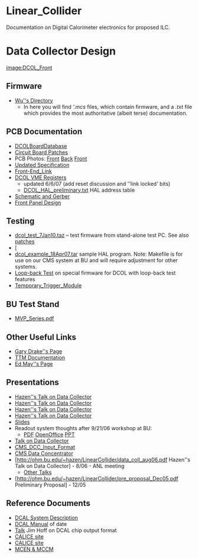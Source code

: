 # Linear_Collider
Documentation on Digital Calorimeter electronics for proposed ILC.

# Data Collector Design

[image:DCOL_Front](image:DCOL_Front.md)

## Firmware

 * [Wu''s Directory](http://physics.bu.edu/~wusx/download/DCOL)
   * In here you will find *'.mcs* files, which contain firmware, and a *.txt* file
 which provides the most authoritative (albeit terse) documentation.


## PCB Documentation

 * [DCOLBoardDatabase](DCOLBoardDatabase.md)
 * [Circuit Board Patches](http://ohm.bu.edu/~hazen/LinearCollider/Production_ECO.pdf)
 * PCB Photos: [Front](http://ohm.bu.edu/~hazen/LinearCollider/DCOL_front.jpg)
  [Back](http://ohm.bu.edu/~hazen/LinearCollider/DCOL_back.jpg)
  [Front](http://ohm.bu.edu/~hazen/LinearCollider/DCOL_partially_assembled.jpg)
 * [Updated Specification](http://ohm.bu.edu/~hazen/LinearCollider/specification_04May07.pdf)
 * [Front-End_Link](Front-End_Link.md)
 * [DCOL VME Registers](http://ohm.bu.edu/~hazen/LinearCollider/DCOL_VME_Registers_06Jun07.pdf)
   * updated 6/6/07 (add reset discussion and ''link locked' bits)
   * [DCOL_HAL_preliminary.txt](http://physics.bu.edu/~wusx/download/DCOL/DCOL_HAL_preliminary.txt)
  HAL address table
 * [Schematic and Gerber](http://physics.bu.edu/~wusx/download/DCOL/)
 * [Front Panel Design](http://ohm.bu.edu/~eob/DCOL/Drawings/)

## Testing

 * [dcol_test_7Jan10.taz](http://ohm.bu.edu/~hazen/LinearCollider/dcol_test_7Jan10.taz) &ndash; test firmware from stand-alone test PC.  See also [patches](http://ohm.bu.edu/~hazen/LinearCollider/dcol_hcal_patches)
 * [
 * [dcol_example_18Apr07.tar](http://ohm.bu.edu/~hazen/LinearCollider/dcol_example_18Apr07.tar)
  sample HAL program.  Note:  Makefile is for use on our CMS system at BU
  and will require adjustment for other systems.
 * [Loop-back Test](http://ohm.bu.edu/~hazen/LinearCollider/LoopBackTest.pdf)
  on special firmware for DCOL with loop-back test features
 * [Temporary_Trigger_Module](Temporary_Trigger_Module.md)

## BU Test Stand

 * [MVP_Series.pdf](http://ohm.bu.edu/~hazen/DataSheets/Astec/MVP_Series.pdf)

## Other Useful Links
 * [Gary Drake''s Page](http://www.hep.anl.gov/drake/linear_collider_dhcal/)
 * [TTM Documentation](http://www-ppd.fnal.gov/holm.myweb/TTM.htm)
 * [Ed May''s Page](http://www.hep.anl.gov/may/DHCALdaq/index.html)

## Presentations
 * [Hazen''s Talk on Data Collector](http://ohm.bu.edu/~hazen/LinearCollider/Hazen_050407.pdf)
 * [Hazen''s Talk on Data Collector](http://ohm.bu.edu/~hazen/LinearCollider/Hazen_032307.pdf)
 * [Hazen''s Talk on Data Collector](http://ohm.bu.edu/~hazen/LinearCollider/hazen_DCOL_Dec06.pdf)
 * [Hazen''s Talk on Data Collector](http://ohm.bu.edu/~hazen/LinearCollider/hazen_DCOL_Nov06.pdf)
 * [Slides](http://ohm.bu.edu/~hazen/LinearCollider/061016.pdf)
 * Readout system thoughts after 9/21/06 workshop at BU:
   * [PDF](http://ohm.bu.edu/~hazen/LinearCollider/HazenSystem_060928.pdf)
[OpenOffice](http://ohm.bu.edu/~hazen/LinearCollider/HazenSystem_060928.odp)
[PPT](http://ohm.bu.edu/~hazen/LinearCollider/HazenSystem_060928.ppt)
 * [Talk on Data Collector](http://ohm.bu.edu/~hazen/LinearCollider/2006-09-07/HazenDataColl.pdf)
 * [CMS_DCC_Input_Format](CMS_DCC_Input_Format.md)
 * [CMS Data Concentrator](http://ohm.bu.edu/~hazen/LinearCollider/CMS_DCC.pdf)
 * [http://ohm.bu.edu/~hazen/LinearCollider/data_coll_aug06.pdf
Hazen''s Talk on Data Collector] - 8/06 - ANL meeting
   * [Other Talks](http://ohm.bu.edu/~hazen/LinearCollider/2006-08-10/)
 * [http://ohm.bu.edu/~hazen/LinearCollider/pre_proposal_Dec05.pdf
Preliminary Proposal] - 12/05

## Reference Documents

 * [DCAL System Description](http://ohm.bu.edu/~hazen/LinearCollider/dcal_sys_desc_113.pdf)
 * [DCAL Manual](http://ohm.bu.edu/~hazen/LinearCollider/DCal_use2.pdf)
of date
 * [Talk](http://ohm.bu.edu/~hazen/LinearCollider/040903_DCal_Chip_output_interrupted.pdf)
  Jim Hoff on DCAL chip output format
 * [CALICE site](http://polywww.in2p3.fr/activites/physique/flc/calice.html)
 * [CALICE site](http://www.ep.ph.bham.ac.uk/exp/CALICE/)
 * [MCEN & MCCM](http://physics.bu.edu/mcen/)


